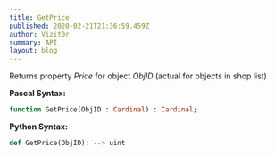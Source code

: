 ```yaml
---
title: GetPrice
published: 2020-02-21T21:36:59.459Z
author: Vizit0r
summary: API
layout: blog
---
```


 

Returns property *Price* for object *ObjID* (actual for objects in shop list)


**Pascal Syntax:**

```pascal
function GetPrice(ObjID : Cardinal) : Cardinal;
```

**Python Syntax:**
```python
def GetPrice(ObjID): --> uint
```
